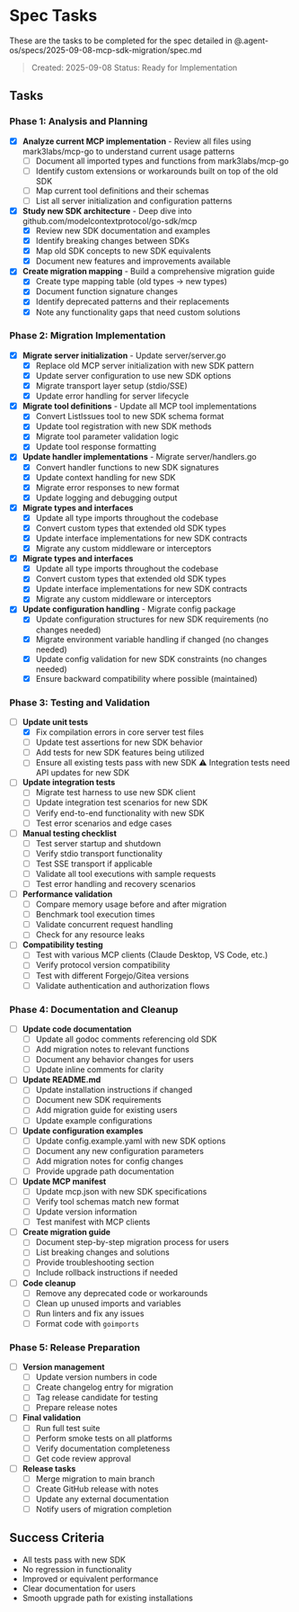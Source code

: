 # Spec Tasks

These are the tasks to be completed for the spec detailed in @.agent-os/specs/2025-09-08-mcp-sdk-migration/spec.md

> Created: 2025-09-08
> Status: Ready for Implementation

## Tasks

### Phase 1: Analysis and Planning

- [x] **Analyze current MCP implementation** - Review all files using mark3labs/mcp-go to understand current usage patterns
  - [ ] Document all imported types and functions from mark3labs/mcp-go
  - [ ] Identify custom extensions or workarounds built on top of the old SDK
  - [ ] Map current tool definitions and their schemas
  - [ ] List all server initialization and configuration patterns

- [x] **Study new SDK architecture** - Deep dive into github.com/modelcontextprotocol/go-sdk/mcp
   - [x] Review new SDK documentation and examples
   - [x] Identify breaking changes between SDKs
   - [x] Map old SDK concepts to new SDK equivalents
   - [x] Document new features and improvements available

- [x] **Create migration mapping** - Build a comprehensive migration guide
   - [x] Create type mapping table (old types → new types)
   - [x] Document function signature changes
   - [x] Identify deprecated patterns and their replacements
   - [x] Note any functionality gaps that need custom solutions

### Phase 2: Migration Implementation

- [x] **Migrate server initialization** - Update server/server.go
   - [x] Replace old MCP server initialization with new SDK pattern
   - [x] Update server configuration to use new SDK options
   - [x] Migrate transport layer setup (stdio/SSE)
   - [x] Update error handling for server lifecycle

- [x] **Migrate tool definitions** - Update all MCP tool implementations
   - [x] Convert ListIssues tool to new SDK schema format
   - [x] Update tool registration with new SDK methods
   - [x] Migrate tool parameter validation logic
   - [x] Update tool response formatting

- [x] **Update handler implementations** - Migrate server/handlers.go
   - [x] Convert handler functions to new SDK signatures
   - [x] Update context handling for new SDK
   - [x] Migrate error responses to new format
   - [x] Update logging and debugging output

- [x] **Migrate types and interfaces**
   - [x] Update all type imports throughout the codebase
   - [x] Convert custom types that extended old SDK types
   - [x] Update interface implementations for new SDK contracts
   - [x] Migrate any custom middleware or interceptors

 - [x] **Migrate types and interfaces**
    - [x] Update all type imports throughout the codebase
    - [x] Convert custom types that extended old SDK types
    - [x] Update interface implementations for new SDK contracts
    - [x] Migrate any custom middleware or interceptors

 - [x] **Update configuration handling** - Migrate config package
    - [x] Update configuration structures for new SDK requirements (no changes needed)
    - [x] Migrate environment variable handling if changed (no changes needed)
    - [x] Update config validation for new SDK constraints (no changes needed)
    - [x] Ensure backward compatibility where possible (maintained)

### Phase 3: Testing and Validation

- [ ] **Update unit tests**
   - [x] Fix compilation errors in core server test files
   - [ ] Update test assertions for new SDK behavior
   - [ ] Add tests for new SDK features being utilized
   - [ ] Ensure all existing tests pass with new SDK
   ⚠️ Integration tests need API updates for new SDK

- [ ] **Update integration tests**
  - [ ] Migrate test harness to use new SDK client
  - [ ] Update integration test scenarios for new SDK
  - [ ] Verify end-to-end functionality with new SDK
  - [ ] Test error scenarios and edge cases

- [ ] **Manual testing checklist**
  - [ ] Test server startup and shutdown
  - [ ] Verify stdio transport functionality
  - [ ] Test SSE transport if applicable
  - [ ] Validate all tool executions with sample requests
  - [ ] Test error handling and recovery scenarios

- [ ] **Performance validation**
  - [ ] Compare memory usage before and after migration
  - [ ] Benchmark tool execution times
  - [ ] Validate concurrent request handling
  - [ ] Check for any resource leaks

- [ ] **Compatibility testing**
  - [ ] Test with various MCP clients (Claude Desktop, VS Code, etc.)
  - [ ] Verify protocol version compatibility
  - [ ] Test with different Forgejo/Gitea versions
  - [ ] Validate authentication and authorization flows

### Phase 4: Documentation and Cleanup

- [ ] **Update code documentation**
  - [ ] Update all godoc comments referencing old SDK
  - [ ] Add migration notes to relevant functions
  - [ ] Document any behavior changes for users
  - [ ] Update inline comments for clarity

- [ ] **Update README.md**
  - [ ] Update installation instructions if changed
  - [ ] Document new SDK requirements
  - [ ] Add migration guide for existing users
  - [ ] Update example configurations

- [ ] **Update configuration examples**
  - [ ] Update config.example.yaml with new SDK options
  - [ ] Document any new configuration parameters
  - [ ] Add migration notes for config changes
  - [ ] Provide upgrade path documentation

- [ ] **Update MCP manifest**
  - [ ] Update mcp.json with new SDK specifications
  - [ ] Verify tool schemas match new format
  - [ ] Update version information
  - [ ] Test manifest with MCP clients

- [ ] **Create migration guide**
  - [ ] Document step-by-step migration process for users
  - [ ] List breaking changes and solutions
  - [ ] Provide troubleshooting section
  - [ ] Include rollback instructions if needed

- [ ] **Code cleanup**
  - [ ] Remove any deprecated code or workarounds
  - [ ] Clean up unused imports and variables
  - [ ] Run linters and fix any issues
  - [ ] Format code with `goimports`

### Phase 5: Release Preparation

- [ ] **Version management**
  - [ ] Update version numbers in code
  - [ ] Create changelog entry for migration
  - [ ] Tag release candidate for testing
  - [ ] Prepare release notes

- [ ] **Final validation**
  - [ ] Run full test suite
  - [ ] Perform smoke tests on all platforms
  - [ ] Verify documentation completeness
  - [ ] Get code review approval

- [ ] **Release tasks**
  - [ ] Merge migration to main branch
  - [ ] Create GitHub release with notes
  - [ ] Update any external documentation
  - [ ] Notify users of migration completion

## Success Criteria

- All tests pass with new SDK
- No regression in functionality
- Improved or equivalent performance
- Clear documentation for users
- Smooth upgrade path for existing installations